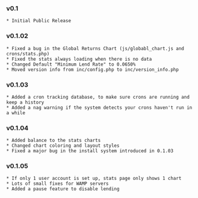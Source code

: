 ### v0.1
    * Initial Public Release

### v0.1.02
    * Fixed a bug in the Global Returns Chart (js/globabl_chart.js and crons/stats.php)
    * Fixed the stats always loading when there is no data
	* Changed Default "Minimum Lend Rate" to 0.0650%
	* Moved version info from inc/config.php to inc/version_info.php
	
### v0.1.03
	* Added a cron tracking database, to make sure crons are running and keep a history
	* Added a nag warning if the system detects your crons haven't run in a while
	
### v0.1.04
	* Added balance to the stats charts
	* Changed chart coloring and layout styles
	* Fixed a major bug in the install system introduced in 0.1.03
	
### v0.1.05
	* If only 1 user account is set up, stats page only shows 1 chart
	* Lots of small fixes for WAMP servers
	* Added a pause feature to disable lending